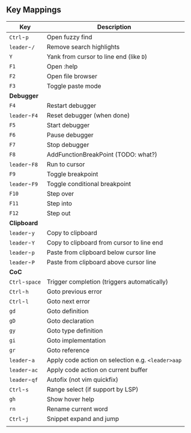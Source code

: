 ## Key Mappings

| Key                          | Description                                       |
| ---------------------------- | ------------------------------------------        |
| `Ctrl`-`p`                   | Open fuzzy find                                   |
| `leader`-`/`                 | Remove search highlights                          |
| `Y`                          | Yank from cursor to line end (like `D`)           |
| `F1`                         | Open :help                                        |
| `F2`                         | Open file browser                                 |
| `F3`                         | Toggle paste mode                                 |
| **Debugger**                 |                                                   |
| `F4`                         | Restart debugger                                  |
| `leader`-`F4`                | Reset debugger (when done)                        |
| `F5`                         | Start debugger                                    |
| `F6`                         | Pause debugger                                    |
| `F7`                         | Stop debugger                                     |
| `F8`                         | AddFunctionBreakPoint (TODO: what?)               |
| `leader`-`F8`                | Run to cursor                                     |
| `F9`                         | Toggle breakpoint                                 |
| `leader`-`F9`                | Toggle conditional breakpoint                     |
| `F10`                        | Step over                                         |
| `F11`                        | Step into                                         |
| `F12`                        | Step out                                          |
| **Clipboard**                |                                                   |
| `leader`-`y`                 | Copy to clipboard                                 |
| `leader`-`Y`                 | Copy to clipboard from cursor to line end         |
| `leader`-`p`                 | Paste from clipboard below cursor line            |
| `leader`-`P`                 | Paste from clipboard above cursor line            |
| **CoC**                      |                                                   |
| `Ctrl`-`space`               | Trigger completion (triggers automatically)       |
| `Ctrl`-`h`                   | Goto previous error                               |
| `Ctrl`-`l`                   | Goto next error                                   |
| `gd`                         | Goto definition                                   |
| `gD`                         | Goto declaration                                  |
| `gy`                         | Goto type definition                              |
| `gi`                         | Goto implementation                               |
| `gr`                         | Goto reference                                    |
| `leader`-`a`                 | Apply code action on selection e.g. `<leader>aap` |
| `leader`-`ac`                | Apply code action on current buffer               |
| `leader`-`qf`                | Autofix (not vim quickfix)                        |
| `Ctrl`-`s`                   | Range select (if support by LSP)                  |
| `gh`                         | Show hover help                                   |
| `rn`                         | Rename current word                               |
| `Ctrl`-`j`                   | Snippet expand and jump                           |
|                              |                                                   |



